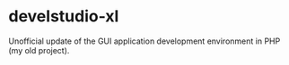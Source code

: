 # develstudio-xl
 Unofficial update of the GUI application development environment in PHP (my old project).
